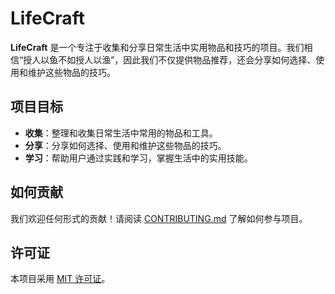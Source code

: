 # LifeCraft

**LifeCraft** 是一个专注于收集和分享日常生活中实用物品和技巧的项目。我们相信“授人以鱼不如授人以渔”，因此我们不仅提供物品推荐，还会分享如何选择、使用和维护这些物品的技巧。

## 项目目标

- **收集**：整理和收集日常生活中常用的物品和工具。
- **分享**：分享如何选择、使用和维护这些物品的技巧。
- **学习**：帮助用户通过实践和学习，掌握生活中的实用技能。



## 如何贡献

我们欢迎任何形式的贡献！请阅读 [CONTRIBUTING.md](CONTRIBUTING.md) 了解如何参与项目。

## 许可证

本项目采用 [MIT 许可证](LICENSE)。